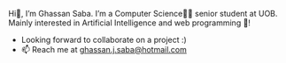 Hi👋, I’m Ghassan Saba.
I’m a Computer Science👨‍💻 senior student at UOB.
Mainly interested in Artificial Intelligence and web programming 🤖!
- Looking forward to collaborate on a project :)
- 📫 Reach me at ghassan.j.saba@hotmail.com
